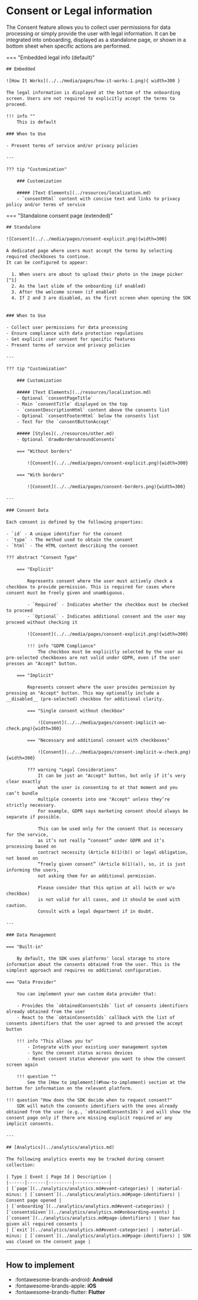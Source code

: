 # Consent or Legal information

The Consent feature allows you to collect user permissions for data processing or simply provide the user with legal information. It can be integrated into onboarding, displayed as a standalone page, or shown in a bottom sheet when specific actions are performed.

=== "Embedded legal info (default)"

    ## Embedded

    ![How It Works](../../media/pages/how-it-works-1.png){ width=300 }

    The legal information is displayed at the bottom of the onboarding screen. Users are not required to explicitly accept the terms to proceed.

    !!! info ""
        This is default

    ### When to Use

    - Present terms of service and/or privacy policies

    ---

    ??? tip "Customization"

        ### Customization

        ##### [Text Elements](../resources/localization.md)
        - `consentHtml` content with concise text and links to privacy policy and/or terms of service

=== "Standalone consent page (extended)"

    ## Standalone

    ![Consent](../../media/pages/consent-explicit.png){width=300}

    A dedicated page where users must accept the terms by selecting required checkboxes to continue.
    It can be configured to appear:

      1. When users are about to upload their photo in the image picker [^1]
      2. As the last slide of the onboarding (if enabled)
      3. After the welcome screen (if enabled)
      4. If 2 and 3 are disabled, as the first screen when opening the SDK


    ### When to Use

    - Collect user permissions for data processing
    - Ensure compliance with data protection regulations
    - Get explicit user consent for specific features
    - Present terms of service and privacy policies

    ---

    ??? tip "Customization"

        ### Customization

        ##### [Text Elements](../resources/localization.md)
        - Optional `consentPageTitle`
        - Main `consentTitle` displayed on the top
        - `consentDescriptionHtml` content above the consents list
        - Optional `consentFooterHtml` below the consents list
        - Text for the `consentButtonAccept`

        ##### [Styles](../resources/other.md)
        - Optional `drawBordersAroundConsents`

        === "Without borders"

            ![Consent](../../media/pages/consent-explicit.png){width=300}

        === "With borders"

            ![Consent](../../media/pages/consent-borders.png){width=300}    

    ---        

    ### Consent Data

    Each consent is defined by the following properties:

    - `id` - A unique identifier for the consent
    - `type` - The method used to obtain the consent
    - `html` - The HTML content describing the consent

    ??? abstract "Consent Type"

        === "Explicit"

            Represents consent where the user must actively check a checkbox to provide permission. This is required for cases where consent must be freely given and unambiguous.

            - `Required` - Indicates whether the checkbox must be checked to proceed
            - `Optional` - Indicates additional consent and the user may proceed without checking it

            ![Consent](../../media/pages/consent-explicit.png){width=300}

            !!! info "GDPR Compliance"
                The checkbox must be explicitly selected by the user as pre-selected checkboxes are not valid under GDPR, even if the user presses an "Accept" button. 

        === "Implicit"

            Represents consent where the user provides permission by pressing an "Accept" button. This may optionally include a __disabled__ (pre-selected) checkbox for additional clarity.

            === "Single consent without checkbox"

                ![Consent](../../media/pages/consent-implicit-wo-check.png){width=300}

            === "Necessary and additional consent with checkboxes"

                ![Consent](../../media/pages/consent-implicit-w-check.png){width=300}   

            ??? warning "Legal Considerations"
                It can be just an "Accept" button, but only if it’s very clear exactly
                what the user is consenting to at that moment and you can’t bundle
                multiple consents into one "Accept" unless they’re strictly necessary.
                For example, GDPR says marketing consent should always be separate if possible.

                This can be used only for the consent that is necessary for the service,
                as it’s not really “consent” under GDPR and it’s processing based on
                contract necessity (Article 6(1)(b)) or legal obligation, not based on
                “freely given consent” (Article 6(1)(a)), so, it is just informing the users,
                not asking them for an additional permission.
            
                Please consider that this option at all (with or w/o checkbox)
                is not valid for all cases, and it should be used with caution.
                Consult with a legal department if in doubt.

    ---

    ### Data Management

    === "Built-in"

        By default, the SDK uses platforms' local storage to store information about the consents obtained from the user. This is the simplest approach and requires no additional configuration.

    === "Data Provider"

        You can implement your own custom data provider that:

        - Provides the `obtainedConsentsIds` list of consents identifiers already obtained from the user
        - React to the `obtainConsentsIds` callback with the list of consents identifiers that the user agreed to and pressed the accept button

        !!! info "This allows you to"
            - Integrate with your existing user management system
            - Sync the consent status across devices
            - Reset consent status whenever you want to show the consent screen again

        !!! question ""
            See the [How to implement](#how-to-implement) section at the bottom for information on the relevant platform.

    !!! question "How does the SDK decide when to request consent?"
        SDK will match the consents identifiers with the ones already obtained from the user (e.g., `obtainedConsentsIds`) and will show the consent page only if there are missing explicit required or any implicit consents.

    ---

    ## [Analytics](../analytics/analytics.md)

    The following analytics events may be tracked during consent collection:

    | Type | Event | Page Id | Description |
    |------|-------|---------|-------------|
    | [`page`](../analytics/analytics.md#event-categories) | :material-minus: | [`consent`](../analytics/analytics.md#page-identifiers) | Consent page opened |
    | [`onboarding`](../analytics/analytics.md#event-categories) | [`consentsGiven`](../analytics/analytics.md#onboarding-events) | [`consent`](../analytics/analytics.md#page-identifiers) | User has given all required consents |
    | [`exit`](../analytics/analytics.md#event-categories) | :material-minus: | [`consent`](../analytics/analytics.md#page-identifiers) | SDK was closed on the consent page |

---

## How to implement

<div class="grid cards" markdown>

- :fontawesome-brands-android: __Android__
- :fontawesome-brands-apple: __iOS__
- :fontawesome-brands-flutter: __Flutter__

</div>

 [^1]: We recommend using the consent display via the "upload photo" button if you are using try-ons with models feature. In this case, the user has the option not to use personal photos and there is no need to request consent in advance, as the service has the right to operate without it.

